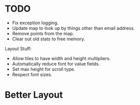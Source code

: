 # TODO

+ Fix exception logging.
+ Update map to look up by things other than email address.
+ Remove points from the map.
+ Clear out old stats to free memory.

Layout Stuff:

+ Allow tiles to have width and height multipliers.
+ Automatically reduce font for value fields.
+ Set max height for scroll type.
+ Respect font sizes.

# Better Layout
